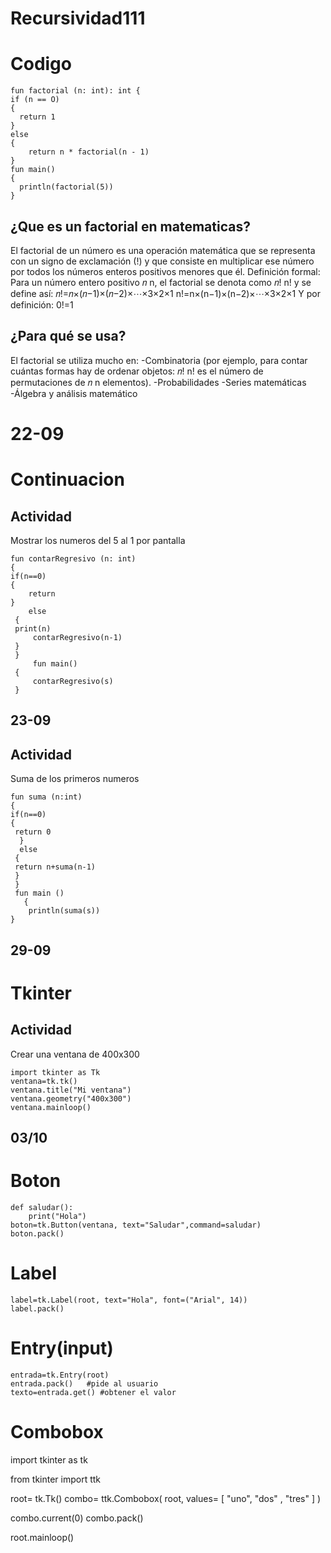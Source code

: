 # Recursividad111

#  Codigo

    fun factorial (n: int): int {
    if (n == O)
    {
      return 1
    }
    else
    {
        return n * factorial(n - 1)
    }
    fun main()
    {
      println(factorial(5))
    }

## ¿Que es un factorial en matematicas?
El factorial de un número es una operación matemática que se representa con un signo de exclamación (!) y que consiste en multiplicar ese número por todos los números enteros positivos menores que él.
Definición formal:
Para un número entero positivo 
𝑛
n, el factorial se denota como 
𝑛!
n! y se define así:
𝑛!=𝑛×(𝑛−1)×(𝑛−2)×⋯×3×2×1
n!=n×(n−1)×(n−2)×⋯×3×2×1
Y por definición:
0!=1

## ¿Para qué se usa?
El factorial se utiliza mucho en:
-Combinatoria (por ejemplo, para contar cuántas formas hay de ordenar objetos: 𝑛! n! es el número de permutaciones de  𝑛 n elementos).
-Probabilidades
-Series matemáticas
-Álgebra y análisis matemático

# 22-09

# Continuacion

## Actividad
Mostrar los numeros del 5 al 1 por pantalla

    fun contarRegresivo (n: int)
    {
    if(n==0)
    { 
        return
    }
        else
     {
     print(n)
         contarRegresivo(n-1)
     }
     }
         fun main()
     {
         contarRegresivo(s)
     }

 ## 23-09
## Actividad
Suma de los primeros numeros

    fun suma (n:int)
    {
    if(n==0)
    { 
     return 0
      }
      else
     {
     return n+suma(n-1)
     }
     }
     fun main ()
       { 
        println(suma(s))
    }

## 29-09
# Tkinter
## Actividad
Crear una ventana de 400x300

    import tkinter as Tk
    ventana=tk.tk()
    ventana.title("Mi ventana")
    ventana.geometry("400x300")
    ventana.mainloop()

## 03/10
# Boton

    def saludar():
        print("Hola")
    boton=tk.Button(ventana, text="Saludar",command=saludar)
    boton.pack()

# Label

    label=tk.Label(root, text="Hola", font=("Arial", 14))
    label.pack()

# Entry(input)

    entrada=tk.Entry(root)
    entrada.pack()   #pide al usuario
    texto=entrada.get() #obtener el valor

# Combobox

import tkinter as tk

from tkinter import ttk

root= tk.Tk()
combo= ttk.Combobox( root, values= [ "uno", "dos" , "tres"  ] )
                                    
combo.current(0)
combo.pack()

root.mainloop()
